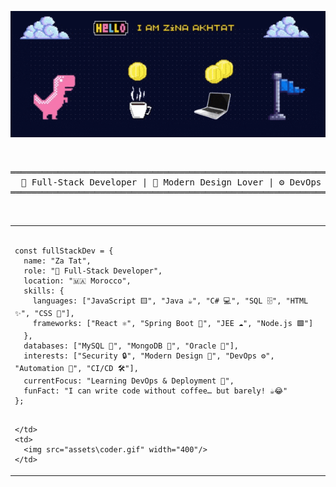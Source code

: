<p align="center">
  <img src="assets/banner.gif" alt="Pixel art banner" width="900"/>
</p>

<br/>

<div align="center">
<pre>
══════════════════════════════════════════════════════════════════════════════════════
  🚀 Full-Stack Developer | 🎨 Modern Design Lover | ⚙️ DevOps & Automation Explorer
══════════════════════════════════════════════════════════════════════════════════════
</pre>
</div>

<br/>
<table>
  <tr>
    <td>

<pre>
<code class="language-javascript">
const fullStackDev = {
  name: "Za Tat",
  role: "🚀 Full-Stack Developer",
  location: "🇲🇦 Morocco",
  skills: {
    languages: ["JavaScript 🟨", "Java ☕", "C# 💻", "SQL 🗄️", "HTML ✨", "CSS 🎨"],
    frameworks: ["React ⚛️", "Spring Boot 🌱", "JEE ☁️", "Node.js 🟩"]
  },
  databases: ["MySQL 🐬", "MongoDB 🍃", "Oracle 🔷"],
  interests: ["Security 🔒", "Modern Design 🎨", "DevOps ⚙️", "Automation 🤖", "CI/CD 🛠️"],
  currentFocus: "Learning DevOps & Deployment 🚀",
  funFact: "I can write code without coffee… but barely! ☕😂"
};
</code>
</pre>

    </td>
    <td>
      <img src="assets\coder.gif" width="400"/>
    </td>

  </tr>
</table>
